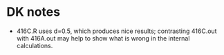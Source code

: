 # DK notes

* 416C.R uses d=0.5, which produces nice results; contrasting 416C.out with
416A.out may help to show what is wrong in the internal calculations.
